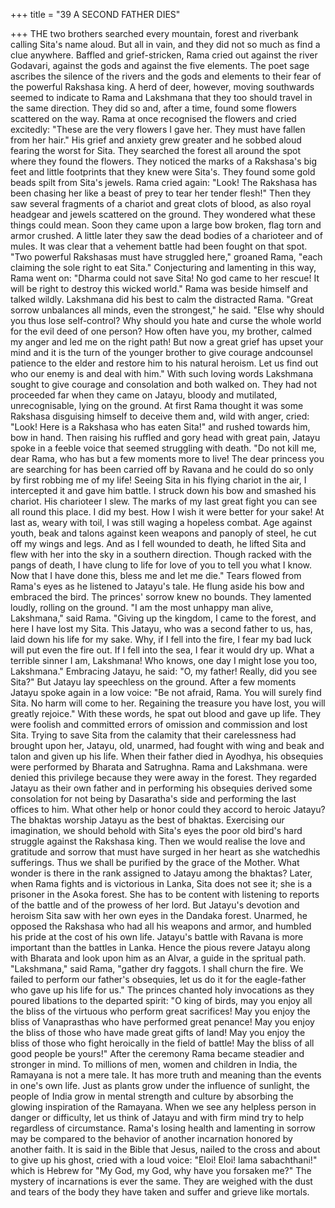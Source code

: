 +++
title = "39 A SECOND FATHER DIES"

+++
THE two brothers searched every
mountain, forest and riverbank calling
Sita's name aloud. But all in vain, and
they did not so much as find a clue
anywhere. Baffled and grief-stricken,
Rama cried out against the river Godavari,
against the gods and against the five
elements.
The poet sage ascribes the silence of
the rivers and the gods and elements to
their fear of the powerful Rakshasa king.
A herd of deer, however, moving
southwards seemed to indicate to Rama
and Lakshmana that they too should travel
in the same direction. They did so and,
after a time, found some flowers scattered
on the way.
Rama at once recognised the flowers
and cried excitedly: "These are the very
flowers I gave her. They must have fallen
from her hair."
His grief and anxiety grew greater and
he sobbed aloud fearing the worst for Sita.
They searched the forest all around the
spot where they found the flowers. They
noticed the marks of a Rakshasa's big feet
and little footprints that they knew were
Sita's.
They found some gold beads spilt from
Sita's jewels. Rama cried again: "Look!
The Rakshasa has been chasing her like a
beast of prey to tear her tender flesh!"
Then they saw several fragments of a
chariot and great clots of blood, as also
royal headgear and jewels scattered on the
ground. They wondered what these things
could mean.
Soon they came upon a large bow
broken, flag torn and armor crushed. A
little later they saw the dead bodies of a
charioteer and of mules. It was clear that a
vehement battle had been fought on that
spot.
"Two powerful Rakshasas must have
struggled here," groaned Rama, "each
claiming the sole right to eat Sita."
Conjecturing and lamenting in this
way, Rama went on: "Dharma could not
save Sita! No god came to her rescue! It
will be right to destroy this wicked
world." Rama was beside himself and
talked wildly.
Lakshmana did his best to calm the
distracted
Rama.
"Great
sorrow
unbalances all minds, even the strongest,"
he said. "Else why should you thus lose
self-control? Why should you hate and
curse the whole world for the evil deed of
one person? How often have you, my
brother, calmed my anger and led me on
the right path! But now a great grief has
upset your mind and it is the turn of the
younger brother to give courage andcounsel patience to the elder and restore
him to his natural heroism. Let us find out
who our enemy is and deal with him."
With such loving words Lakshmana
sought to give courage and consolation
and both walked on. They had not
proceeded far when they came on Jatayu,
bloody and mutilated, unrecognisable,
lying on the ground.
At first Rama thought it was some
Rakshasa disguising himself to deceive
them and, wild with anger, cried: "Look!
Here is a Rakshasa who has eaten Sita!"
and rushed towards him, bow in hand.
Then raising his ruffled and gory head
with great pain, Jatayu spoke in a feeble
voice that seemed struggling with death.
"Do not kill me, dear Rama, who has but a
few moments more to live! The dear
princess you are searching for has been
carried off by Ravana and he could do so
only by first robbing me of my life!
Seeing Sita in his flying chariot in the air,
I intercepted it and gave him battle. I
struck down his bow and smashed his
chariot. His charioteer I slew. The marks
of my last great fight you can see all
round this place. I did my best. How I
wish it were better for your sake! At last
as, weary with toil, I was still waging a
hopeless combat. Age against youth, beak
and talons against keen weapons and
panoply of steel, he cut off my wings and
legs. And as I fell wounded to death, he
lifted Sita and flew with her into the sky
in a southern direction. Though racked
with the pangs of death, I have clung to
life for love of you to tell you what I
know. Now that I have done this, bless me
and let me die." Tears flowed from
Rama's eyes as he listened to Jatayu's tale.
He flung aside his bow and embraced the
bird. The princes' sorrow knew no bounds.
They lamented loudly, rolling on the
ground.
"I am the most unhappy man alive,
Lakshmana," said Rama. "Giving up the
kingdom, I came to the forest, and here I
have lost my Sita. This Jatayu, who was a
second father to us, has, laid down his life
for my sake. Why, if I fell into the fire, I
fear my bad luck will put even the fire
out. If I fell into the sea, I fear it would
dry up. What a terrible sinner I am,
Lakshmana! Who knows, one day I might
lose you too, Lakshmana."
Embracing Jatayu, he said: "O, my
father! Really, did you see Sita?" But
Jatayu lay speechless on the ground.
After a few moments Jatayu spoke
again in a low voice: "Be not afraid,
Rama. You will surely find Sita. No harm
will come to her. Regaining the treasure
you have lost, you will greatly rejoice."
With these words, he spat out blood and
gave up life.
They were foolish and committed
errors of omission and commission and
lost Sita. Trying to save Sita from the
calamity that their carelessness had
brought upon her, Jatayu, old, unarmed,
had fought with wing and beak and talon
and given up his life. When their father
died in Ayodhya, his obsequies were
performed by Bharata and Satrughna.
Rama and Lakshmana. were denied
this privilege because they were away in
the forest. They regarded Jatayu as their
own father and in performing his
obsequies derived some consolation for
not being by Dasaratha's side and
performing the last offices to him. What
other help or honor could they accord to
heroic Jatayu?
The bhaktas worship Jatayu as the best
of bhaktas. Exercising our imagination,
we should behold with Sita's eyes the poor
old bird's hard struggle against the
Rakshasa king. Then we would realise the
love and gratitude and sorrow that must
have surged in her heart as she watchedhis sufferings. Thus we shall be purified
by the grace of the Mother. What wonder
is there in the rank assigned to Jatayu
among the bhaktas?
Later, when Rama fights and is
victorious in Lanka, Sita does not see it;
she is a prisoner in the Asoka forest. She
has to be content with listening to reports
of the battle and of the prowess of her
lord. But Jatayu's devotion and heroism
Sita saw with her own eyes in the
Dandaka forest. Unarmed, he opposed the
Rakshasa who had all his weapons and
armor, and humbled his pride at the cost
of his own life.
Jatayu's battle with Ravana is more
important than the battles in Lanka. Hence
the pious revere Jatayu along with Bharata
and look upon him as an Alvar, a guide in
the spritual path.
"Lakshmana," said Rama, "gather dry
faggots. I shall churn the fire. We failed to
perform our father's obsequies, let us do it
for the eagle-father who gave up his life
for us."
The princes chanted holy invocations
as they poured libations to the departed
spirit: "O king of birds, may you enjoy all
the bliss of the virtuous who perform great
sacrifices! May you enjoy the bliss of
Vanaprasthas who have performed great
penance! May you enjoy the bliss of those
who have made great gifts of land! May
you enjoy the bliss of those who fight
heroically in the field of battle! May the
bliss of all good people be yours!" After
the ceremony Rama became steadier and
stronger in mind.
To millions of men, women and
children in India, the Ramayana is not a
mere tale. It has more truth and meaning
than the events in one's own life. Just as
plants grow under the influence of
sunlight, the people of India grow in
mental strength and culture by absorbing
the glowing inspiration of the Ramayana.
When we see any helpless person in
danger or difficulty, let us think of Jatayu
and with firm mind try to help regardless
of circumstance.
Rama's losing health and lamenting in
sorrow may be compared to the behavior
of another incarnation honored by another
faith. It is said in the Bible that Jesus,
nailed to the cross and about to give up his
ghost, cried with a loud voice: "Eloi! Eloi!
lama sabachthani!" which is Hebrew for
"My God, my God, why have you
forsaken me?"
The mystery of incarnations is ever the
same. They are weighed with the dust and
tears of the body they have taken and
suffer and grieve like mortals.